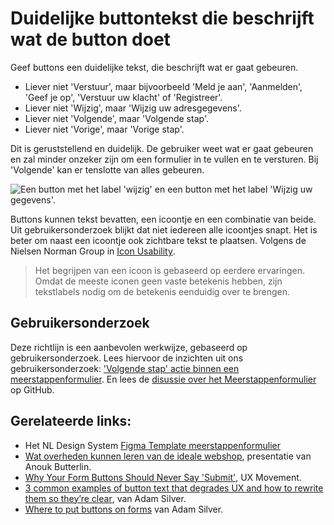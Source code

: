 <!-- @license CC0-1.0 -->

# Duidelijke buttontekst die beschrijft wat de button doet

Geef buttons een duidelijke tekst, die beschrijft wat er gaat gebeuren.

- Liever niet 'Verstuur', maar bijvoorbeeld 'Meld je aan', 'Aanmelden', 'Geef je op', 'Verstuur uw klacht' of 'Registreer'.
- Liever niet 'Wijzig', maar 'Wijzig uw adresgegevens'.
- Liever niet 'Volgende', maar 'Volgende stap'.
- Liever niet 'Vorige', maar 'Vorige stap'.

Dit is geruststellend en duidelijk. De gebruiker weet wat er gaat gebeuren en zal minder onzeker zijn om een formulier in te vullen en te versturen. Bij 'Volgende' kan er tenslotte van alles gebeuren.

![Een button met het label 'wijzig' en een button met het label 'Wijzig uw gegevens'.](https://raw.githubusercontent.com/nl-design-system/documentatie/assets/richtlijnen_formulier_buttons_label.png)

Buttons kunnen tekst bevatten, een icoontje en een combinatie van beide. Uit gebruikersonderzoek blijkt dat niet iedereen alle icoontjes snapt. Het is beter om naast een icoontje ook zichtbare tekst te plaatsen. Volgens de Nielsen Norman Group in [<span lang="en">Icon Usability</span>](https://www.nngroup.com/articles/icon-usability/).

> Het begrijpen van een icoon is gebaseerd op eerdere ervaringen. Omdat de meeste iconen geen vaste betekenis hebben, zijn tekstlabels nodig om de betekenis eenduidig over te brengen.

## Gebruikersonderzoek

Deze richtlijn is een aanbevolen werkwijze, gebaseerd op gebruikersonderzoek.
Lees hiervoor de inzichten uit ons gebruikersonderzoek: ['Volgende stap' actie binnen een meerstappenformulier](https://www.nldesignsystem.nl/voorbeelden/patronen/formulieren/volgende-stap).
En lees de [disussie over het Meerstappenformulier](https://github.com/orgs/nl-design-system/discussions/364) op GitHub.

## Gerelateerde links:

- Het NL Design System [Figma Template meerstappenformulier](https://www.figma.com/design/taAnsV55PVP0cmw18BnMDk/NLDS---Voorbeeld---Templates?node-id=1528-3874)
- [Wat overheden kunnen leren van de ideale webshop](https://www.ncdt.nl/vorige-edities/2023/wat-overheden-kunnen-leren-van-de-ideale-webshop2/), presentatie van Anouk Butterlin.
- [<span lang="en">Why Your Form Buttons Should Never Say 'Submit'</span>](https://uxmovement.com/forms/why-your-form-buttons-should-never-say-submit/), UX Movement.
- [<span lang="en">3 common examples of button text that degrades UX and how to rewrite them so they’re clear</span>](https://adamsilver.io/blog/3-common-examples-of-button-text-that-degrades-ux-and-how-to-rewrite-them-so-theyre-clear/), van Adam Silver.
- [Where to put buttons on forms](https://adamsilver.io/blog/where-to-put-buttons-on-forms/) van Adam Silver.
